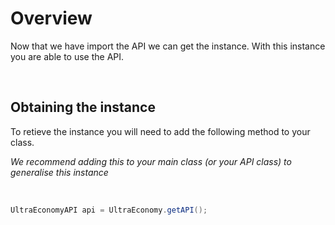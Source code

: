 # Overview
Now that we have import the API we can get the instance. With this instance you are able to use the API.

<br>

## Obtaining the instance
To retieve the instance you will need to add the following method to your class.

*We recommend adding this to your main class (or your API class) to generalise this instance*

<br>

```java
UltraEconomyAPI api = UltraEconomy.getAPI();
```

<br>

<br>
